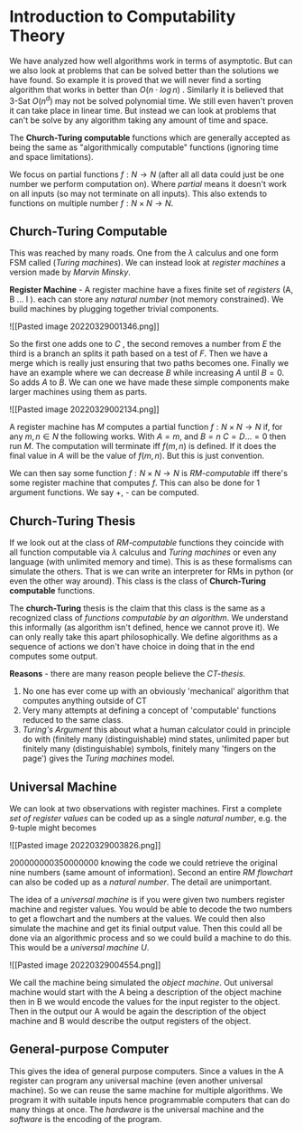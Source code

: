 # Introduction to Computability Theory
We have analyzed how well algorithms work in terms of asymptotic. But can we also look at problems that can be solved better than the solutions we have found. So example it is proved that we will never find a sorting algorithm that works in better than $O(n\cdot log\hspace{2pt}n)$ . Similarly it is believed that 3-Sat $O(n^d)$ may not be solved polynomial time. We still even haven't proven it can take place in linear time. But instead we can look at problems that can't be solve by any algorithm taking any amount of time and space.

The **Church-Turing computable** functions which are generally accepted as being the same as "algorithmically computable" functions (ignoring time and space limitations). 

We focus on partial functions $f:N\to N$ (after all all data could just be one number we perform computation on). Where *partial* means it doesn't work on all inputs (so may not terminate on all inputs). This also extends to functions on multiple number $f:N\times N\to N$.

## Church-Turing Computable
This was reached by many roads. One from the $\lambda$ calculus and one form FSM called (*Turing machines*). We can instead look at *register machines* a version made by *Marvin Minsky*.

**Register Machine** - A register machine have a fixes finite set of *registers* (A, B ... I ). each can store any *natural number* (not memory constrained). We build machines by plugging together trivial components.

![[Pasted image 20220329001346.png]]

So the first one adds one to $C$ , the second removes a number from $E$ the third is a branch an splits it path based on a test of $F$. Then we have a merge which is really just ensuring that two paths becomes one. Finally we have an example where we can decrease $B$ while increasing $A$ until $B=0$. So adds $A$ to $B$. We can one we have made these simple components make larger machines using them as parts.

![[Pasted image 20220329002134.png]]

A register machine has $M$ computes a partial function $f:N\times N\to N$ if, for any $m,n\in N$ the following works. With $A=m$, and $B=n$ $C=D...=0$ then run $M$. The computation will terminate iff $f(m,n)$ is defined. If it does the final value in $A$ will be the value of $f(m,n)$. But this is just convention.

We can then say some function $f:N\times N\to N$ is *RM-computable* iff there's some register machine that computes $f$. This can also be done for 1 argument functions. We say +, - can be computed.

## Church-Turing Thesis
If we look out at the class of *RM-computable* functions they coincide with all function computable via $\lambda$ calculus and *Turing machines* or even any language (with unlimited memory and time). This is as these formalisms can simulate the others. That is we can write an interpreter for RMs in python (or even the other way around). This class is the class of **Church-Turing computable** functions.

The **church-Turing** thesis is the claim that this class is the same as a recognized class of *functions computable by an algorithm*. We understand this informally (as algorithm isn't defined, hence we cannot prove it). We can only really take this apart philosophically. We define algorithms as a sequence of actions we don't have choice in doing that in the end computes some output.

**Reasons** - there are many reason people believe the *CT-thesis*.
1. No one has ever come up with an obviously 'mechanical' algorithm that computes anything outside of CT
2. Very many attempts at defining a concept of 'computable' functions reduced to the same class.
3. *Turing's Argument* this about what a human calculator could in principle do with (finitely many (distinguishable) mind states, unlimited paper but finitely many (distinguishable) symbols, finitely many 'fingers on the page') gives the *Turing machines* model.
 
## Universal Machine
We can look at two observations with register machines. First a complete *set of register values* can be coded up as a single *natural number*, e.g. the 9-tuple might becomes

![[Pasted image 20220329003826.png]]

$200000000350000000$ knowing the code we could retrieve the original nine numbers (same amount of information). Second an entire *RM flowchart* can also be coded up as a *natural number*. The detail are unimportant. 

The idea of a *universal machine* is if you were given two numbers register machine and register values. You would be able to decode the two numbers to get a flowchart and the numbers at the values. We could then also simulate the machine and get its finial output value. Then this could all be done via an algorithmic process and so we could build a machine to do this. This would be a *universal machine U*.

![[Pasted image 20220329004554.png]]

We call the machine being simulated the *object machine*. Out universal machine would start with the A being a description of the object machine then in B we would encode the values for the input register to the object. Then in the output our A would be again the description of the object machine and B would describe the output registers of the object.

## General-purpose Computer
This gives the idea of general purpose computers. Since a values in the A register can program any universal machine (even another universal machine). So we can reuse the same machine for multiple algorithms. We program it with suitable inputs hence programmable computers that can do many things at once. The *hardware* is the universal machine and the *software* is the encoding of the program.